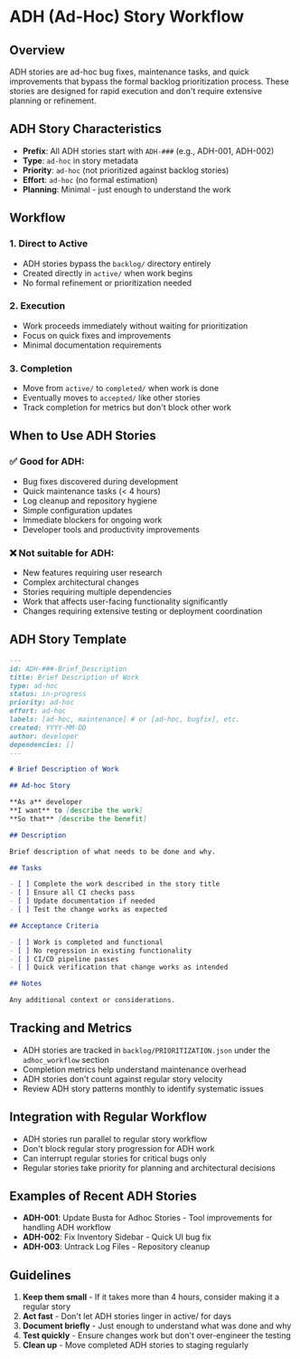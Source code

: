 # ADH (Ad-Hoc) Story Workflow

## Overview

ADH stories are ad-hoc bug fixes, maintenance tasks, and quick improvements that bypass the formal backlog prioritization process. These stories are designed for rapid execution and don't require extensive planning or refinement.

## ADH Story Characteristics

- **Prefix**: All ADH stories start with `ADH-###` (e.g., ADH-001, ADH-002)
- **Type**: `ad-hoc` in story metadata
- **Priority**: `ad-hoc` (not prioritized against backlog stories)
- **Effort**: `ad-hoc` (no formal estimation)
- **Planning**: Minimal - just enough to understand the work

## Workflow

### 1. Direct to Active
- ADH stories bypass the `backlog/` directory entirely
- Created directly in `active/` when work begins
- No formal refinement or prioritization needed

### 2. Execution
- Work proceeds immediately without waiting for prioritization
- Focus on quick fixes and improvements
- Minimal documentation requirements

### 3. Completion
- Move from `active/` to `completed/` when work is done
- Eventually moves to `accepted/` like other stories
- Track completion for metrics but don't block other work

## When to Use ADH Stories

### ✅ Good for ADH:
- Bug fixes discovered during development
- Quick maintenance tasks (< 4 hours)
- Log cleanup and repository hygiene
- Simple configuration updates
- Immediate blockers for ongoing work
- Developer tools and productivity improvements

### ❌ Not suitable for ADH:
- New features requiring user research
- Complex architectural changes
- Stories requiring multiple dependencies
- Work that affects user-facing functionality significantly
- Changes requiring extensive testing or deployment coordination

## ADH Story Template

```markdown
---
id: ADH-###-Brief_Description
title: Brief Description of Work
type: ad-hoc
status: in-progress  
priority: ad-hoc
effort: ad-hoc
labels: [ad-hoc, maintenance] # or [ad-hoc, bugfix], etc.
created: YYYY-MM-DD
author: developer
dependencies: []
---

# Brief Description of Work

## Ad-hoc Story

**As a** developer  
**I want** to [describe the work]  
**So that** [describe the benefit]

## Description

Brief description of what needs to be done and why.

## Tasks

- [ ] Complete the work described in the story title
- [ ] Ensure all CI checks pass
- [ ] Update documentation if needed
- [ ] Test the change works as expected

## Acceptance Criteria

- [ ] Work is completed and functional
- [ ] No regression in existing functionality
- [ ] CI/CD pipeline passes
- [ ] Quick verification that change works as intended

## Notes

Any additional context or considerations.
```

## Tracking and Metrics

- ADH stories are tracked in `backlog/PRIORITIZATION.json` under the `adhoc_workflow` section
- Completion metrics help understand maintenance overhead
- ADH stories don't count against regular story velocity
- Review ADH story patterns monthly to identify systematic issues

## Integration with Regular Workflow

- ADH stories run parallel to regular story workflow
- Don't block regular story progression for ADH work
- Can interrupt regular stories for critical bugs only
- Regular stories take priority for planning and architectural decisions

## Examples of Recent ADH Stories

- **ADH-001**: Update Busta for Adhoc Stories - Tool improvements for handling ADH workflow
- **ADH-002**: Fix Inventory Sidebar - Quick UI bug fix
- **ADH-003**: Untrack Log Files - Repository cleanup

## Guidelines

1. **Keep them small** - If it takes more than 4 hours, consider making it a regular story
2. **Act fast** - Don't let ADH stories linger in active/ for days
3. **Document briefly** - Just enough to understand what was done and why
4. **Test quickly** - Ensure changes work but don't over-engineer the testing
5. **Clean up** - Move completed ADH stories to staging regularly
